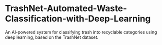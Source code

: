 # TrashNet-Automated-Waste-Classification-with-Deep-Learning
An AI-powered system for classifying trash into recyclable categories using deep learning, based on the TrashNet dataset.

